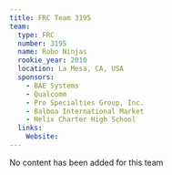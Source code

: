 ```yaml
---
title: FRC Team 3195
team:
  type: FRC
  number: 3195
  name: Robo Ninjas
  rookie_year: 2010
  location: La Mesa, CA, USA
  sponsors:
    - BAE Systems
    - Qualcomm
    - Pro Specialties Group, Inc.
    - Balboa International Market
    - Helix Charter High School
  links:
    Website: 
---
```

No content has been added for this team